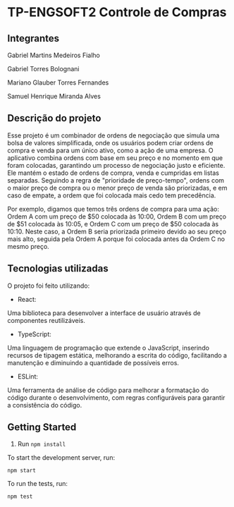 # TP-ENGSOFT2 Controle de Compras

## Integrantes

Gabriel Martins Medeiros Fialho

Gabriel Torres Bolognani

Mariano Glauber Torres Fernandes

Samuel Henrique Miranda Alves

## Descrição do projeto

Esse projeto é um combinador de ordens de negociação que simula uma bolsa de valores simplificada, onde os usuários podem criar ordens de compra e venda para um único ativo, como a ação de uma empresa. O aplicativo combina ordens com base em seu preço e no momento em que foram colocadas, garantindo um processo de negociação justo e eficiente. Ele mantém o estado de ordens de compra, venda e cumpridas em listas separadas. Seguindo a regra de "prioridade de preço-tempo", ordens com o maior preço de compra ou o menor preço de venda são priorizadas, e em caso de empate, a ordem que foi colocada mais cedo tem precedência.

Por exemplo, digamos que temos três ordens de compra para uma ação: Ordem A com um preço de $50 colocada às 10:00, Ordem B com um preço de $51 colocada às 10:05, e Ordem C com um preço de $50 colocada às 10:10. Neste caso, a Ordem B seria priorizada primeiro devido ao seu preço mais alto, seguida pela Ordem A porque foi colocada antes da Ordem C no mesmo preço.

## Tecnologias utilizadas

O projeto foi feito utilizando:
- React:

Uma biblioteca para desenvolver a interface de usuário através de componentes reutilizáveis.
    
- TypeScript:

Uma linguagem de programação que extende o JavaScript, inserindo recursos de tipagem estática, melhorando a escrita do código, facilitando a manutenção e diminuindo a quantidade de possíveis erros.

- ESLint:

Uma ferramenta de análise de código para melhorar a formatação do código durante o desenvolvimento, com regras configuráveis para garantir a consistência do código.

## Getting Started

1. Run `npm install`

To start the development server, run:

`npm start`

To run the tests, run:

`npm test`
